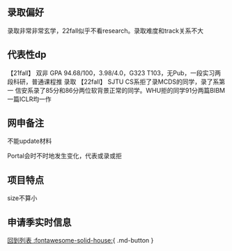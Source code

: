 ## 录取偏好
录取非常非常玄学，22fall似乎不看research。录取难度和track关系不大
## 代表性dp
【21fall】 双非 GPA 94.68/100，3.98/4.0，G323 T103，无Pub，一段实习两段科研，普通课程推 录取
【22fall】 SJTU CS系拒了录MCDS的同学，录了系第一 信安系录了85分和86分两位软背景正常的同学。WHU拒的同学91分两篇BIBM一篇ICLR均一作
## 网申备注
不能update材料

Portal会时不时地发生变化，代表或录或拒
## 项目特点
size不算小
## 申请季实时信息

[回到列表 :fontawesome-solid-house:](选校梯度.md){ .md-button }
